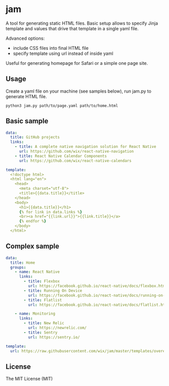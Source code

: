 # jam

A tool for generating static HTML files. Basic setup allows to specify Jinja template and values that drive
that template in a single yaml file.

Advanced options:
  * include CSS files into final HTML file
  * specify template using url instead of inside yaml

Useful for generating homepage for Safari or a simple one page site.

## Usage

Create a yaml file on your machine (see samples below), run jam.py to generate HTML file.

```
python3 jam.py path/to/page.yaml path/to/home.html
```

## Basic sample

```yaml
data:
  title: GitHub projects
  links:
    - title: A complete native navigation solution for React Native
      url: https://github.com/wix/react-native-navigation
    - title: React Native Calendar Components
      url: https://github.com/wix/react-native-calendars

template:
  <!doctype html>
  <html lang="en">
    <head>
      <meta charset="utf-8">
      <title>{{data.title}}</title>
    </head>
    <body>
      <h1>{{data.title}}</h1>
      {% for link in data.links %}
      <br><a href="{{link.url}}">{{link.title}}</a>
      {% endfor %}
    </body>
  </html>
```


## Complex sample
```yaml
data:
  title: Home
  groups:
    - name: React Native
      links:
        - title: Flexbox
          url: https://facebook.github.io/react-native/docs/flexbox.html
        - title: Running On Device
          url: https://facebook.github.io/react-native/docs/running-on-device.html
        - title: Flatlist
          url: https://facebook.github.io/react-native/docs/flatlist.html

    - name: Monitoring
      links:
        - title: New Relic
          url: https://newrelic.com/
        - title: Sentry
          url: https://sentry.io/

template:
  url: https://raw.githubusercontent.com/wix/jam/master/templates/overengineered-home.html.j2

```

## License

The MIT License (MIT)
